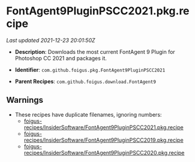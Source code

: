 # FontAgent9PluginPSCC2021.pkg.recipe

_Last updated 2021-12-23 20:01:50Z_

- **Description**: Downloads the most current FontAgent 9 Plugin for Photoshop CC 2021 and packages it.

- **Identifier**: `com.github.foigus.pkg.FontAgent9PluginPSCC2021`

- **Parent Recipes**: `com.github.foigus.download.FontAgent9`


## Warnings

- These recipes have duplicate filenames, ignoring numbers:
    - [foigus-recipes/InsiderSoftware/FontAgent9PluginPSCC2021.pkg.recipe](/autopkg-dupe-tracker/foigus-recipes/InsiderSoftware/FontAgent9PluginPSCC2021.pkg.recipe)
    - [foigus-recipes/InsiderSoftware/FontAgent9PluginPSCC2019.pkg.recipe](/autopkg-dupe-tracker/foigus-recipes/InsiderSoftware/FontAgent9PluginPSCC2019.pkg.recipe)
    - [foigus-recipes/InsiderSoftware/FontAgent9PluginPSCC2020.pkg.recipe](/autopkg-dupe-tracker/foigus-recipes/InsiderSoftware/FontAgent9PluginPSCC2020.pkg.recipe)